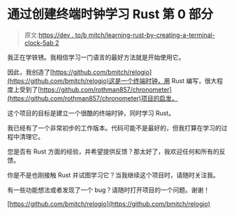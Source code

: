 # 通过创建终端时钟学习 Rust 第 0 部分

> 原文:[https://dev . to/b mitch/learning-rust-by-creating-a-terminal-clock-5ab 2](https://dev.to/bmitch/learning-rust-by-creating-a-terminal-clock-5ab2)

我正在学铁锈。我相信学习一门语言的最好方法就是开始使用它。

因此，我创造了[https://github.com/bmitch/relogio](https://github.com/bmitch/relogio)这是一个终端时钟，用 Rust 编写，很大程度上受到了[https://github.com/rothman857/chronometer](https://github.com/rothman857/chronometer)项目的启发。

这个项目的目标是建立一个很酷的终端时钟，同时学习 Rust。

我已经有了一个非常初步的工作版本。代码可能不是最好的，但我打算在学习的过程中清理它。

您是否有 Rust 方面的经验，并希望提供反馈？那太好了，我欢迎任何和所有的反馈。

你是不是也刚接触 Rust 并试图学习它？当我继续这个项目时，请随时关注我。

有一些功能想法或者发现了一个 bug？请随时打开项目的一个问题。谢谢！

[https://github.com/bmitch/relogio](https://github.com/bmitch/relogio)